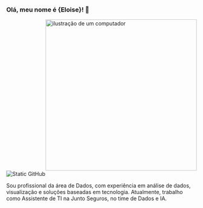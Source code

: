 ### Olá, meu nome é {Eloise}! 👋
<img src="https://raw.githubusercontent.com/MicaelliMedeiros/micaellimedeiros/master/image/computer-illustration.png" alt="ilustração de um computador" min-width="400px" max-width="400px" width="400px" align="right">
<img src="https://img.shields.io/static/v1?label=Overview&message=Eloise Monteiro&color=440e9c&style=for-the-badge&logo=GitHub" alt="Static GitHub">
<p align="left"> 
Sou profissional da área de Dados, com experiência em análise de dados, visualização e soluções baseadas em tecnologia. Atualmente, trabalho como Assistente de TI na Junto Seguros, no time de Dados e IA.
</p>

